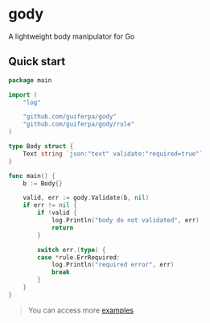 # gody
A lightweight body manipulator for Go

## Quick start

```go
package main

import (
	"log"

	"github.com/guiferpa/gody"
	"github.com/guiferpa/gody/rule"
)

type Body struct {
	Text string `json:"text" validate:"required=true"`
}

func main() {
	b := Body{}

	valid, err := gody.Validate(b, nil)
	if err != nil {
		if !valid {
			log.Println("body do not validated", err)
			return
		}

		switch err.(type) {
		case *rule.ErrRequired:
			log.Println("required error", err)
			break
		}
	}
}
```

> You can access more [examples](https://github.com/guiferpa/gody/blob/master/example/validate.go)
